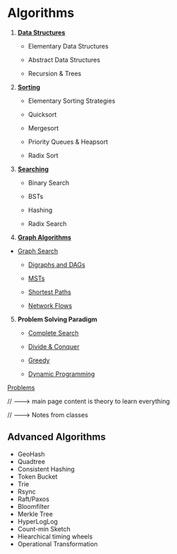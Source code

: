 # Algorithms

1. **[Data Structures]()**

   - Elementary Data Structures

   - Abstract Data Structures

   - Recursion & Trees

2. **[Sorting]()**
   - Elementary Sorting Strategies
   
   - Quicksort
   
   - Mergesort
   
   - Priority Queues & Heapsort
   
   - Radix Sort
   
3. **[Searching]()**
   - Binary Search

   - BSTs

   - Hashing

   - Radix Search
4. **[Graph Algorithms](graph/index.md)**
- [Graph Search]()


   - [Digraphs and DAGs]()

   - [MSTs]()

   - [Shortest Paths]()

   - [Network Flows]()


5. **Problem Solving Paradigm**

   - [Complete Search]()

   - [Divide & Conquer]()

   - [Greedy]()

   - [Dynamic Programming]()

[Problems](problems/index.md)

// ---> main page content is theory to learn everything

// ---> Notes from classes

## Advanced Algorithms

- GeoHash
- Quadtree
- Consistent Hashing
- Token Bucket
- Trie
- Rsync
- Raft/Paxos
- Bloomfilter
- Merkle Tree
- HyperLogLog
- Count-min Sketch
- Hiearchical timing wheels
- Operational Transformation

